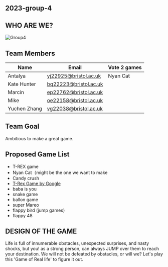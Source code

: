 ## 2023-group-4

## WHO ARE WE?

![Group4](https://user-images.githubusercontent.com/115186584/215521710-d9c85960-1257-4b2b-a89c-cf05d7b6ae0a.jpeg)



## Team Members

| Name         | Email                 | Vote 2 games |
|--------------|-----------------------|--------------|
| Antalya      | yj22925@bristol.ac.uk | Nyan Cat     |
| Kate Hunter  | bq22223@bristol.ac.uk |              |
| Marcin       | ep22762@bristol.ac.uk |              |
| Mike         | oe22158@bristol.ac.uk |              |
| Yuchen Zhang | vg22038@bristol.ac.uk |              |


## Team Goal
Ambitious to make a great game.


## Proposed Game List
- T-REX game
- Nyan Cat（might be the one we want to make
- Candy crush
- [T-Rex Game by Google](https://trex-runner.com/)
- baba is you 
- snake game
- ballon game 
- super Mareo
- flappy bird (jump games)
- flappy 48




##  DESIGN OF THE GAME
Life is full of innumerable obstacles, unexpected surprises, and nasty shocks, but you! as a strong person, can always JUMP over them to reach your destination. We will not be defeated by obstacles, or will we? Let's play this 'Game of Real life' to figure it out. 

